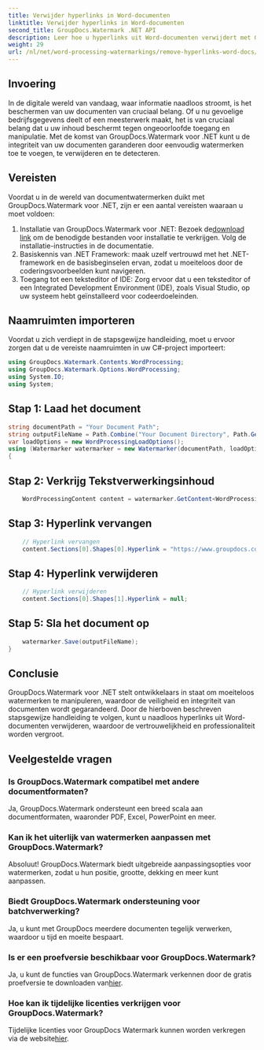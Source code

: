 ```yaml
---
title: Verwijder hyperlinks in Word-documenten
linktitle: Verwijder hyperlinks in Word-documenten
second_title: GroupDocs.Watermark .NET API
description: Leer hoe u hyperlinks uit Word-documenten verwijdert met GroupDocs.Watermark voor .NET. Verbeter moeiteloos de documentbeveiliging.
weight: 29
url: /nl/net/word-processing-watermarkings/remove-hyperlinks-word-docs/
---
```

## Invoering
In de digitale wereld van vandaag, waar informatie naadloos stroomt, is het beschermen van uw documenten van cruciaal belang. Of u nu gevoelige bedrijfsgegevens deelt of een meesterwerk maakt, het is van cruciaal belang dat u uw inhoud beschermt tegen ongeoorloofde toegang en manipulatie. Met de komst van GroupDocs.Watermark voor .NET kunt u de integriteit van uw documenten garanderen door eenvoudig watermerken toe te voegen, te verwijderen en te detecteren.
## Vereisten
Voordat u in de wereld van documentwatermerken duikt met GroupDocs.Watermark voor .NET, zijn er een aantal vereisten waaraan u moet voldoen:
1.  Installatie van GroupDocs.Watermark voor .NET: Bezoek de[download link](https://releases.groupdocs.com/Watermark/net/) om de benodigde bestanden voor installatie te verkrijgen. Volg de installatie-instructies in de documentatie.
2. Basiskennis van .NET Framework: maak uzelf vertrouwd met het .NET-framework en de basisbeginselen ervan, zodat u moeiteloos door de coderingsvoorbeelden kunt navigeren.
3. Toegang tot een teksteditor of IDE: Zorg ervoor dat u een teksteditor of een Integrated Development Environment (IDE), zoals Visual Studio, op uw systeem hebt geïnstalleerd voor codeerdoeleinden.

## Naamruimten importeren
Voordat u zich verdiept in de stapsgewijze handleiding, moet u ervoor zorgen dat u de vereiste naamruimten in uw C#-project importeert:
```csharp
using GroupDocs.Watermark.Contents.WordProcessing;
using GroupDocs.Watermark.Options.WordProcessing;
using System.IO;
using System;
```
## Stap 1: Laad het document
```csharp
string documentPath = "Your Document Path";
string outputFileName = Path.Combine("Your Document Directory", Path.GetFileName(documentPath));
var loadOptions = new WordProcessingLoadOptions();
using (Watermarker watermarker = new Watermarker(documentPath, loadOptions))
{
```
## Stap 2: Verkrijg Tekstverwerkingsinhoud
```csharp
    WordProcessingContent content = watermarker.GetContent<WordProcessingContent>();
```
## Stap 3: Hyperlink vervangen
```csharp
    // Hyperlink vervangen
    content.Sections[0].Shapes[0].Hyperlink = "https://www.groupdocs.com/”;
```
## Stap 4: Hyperlink verwijderen
```csharp
    // Hyperlink verwijderen
    content.Sections[0].Shapes[1].Hyperlink = null;
```
## Stap 5: Sla het document op
```csharp
    watermarker.Save(outputFileName);
}
```

## Conclusie
GroupDocs.Watermark voor .NET stelt ontwikkelaars in staat om moeiteloos watermerken te manipuleren, waardoor de veiligheid en integriteit van documenten wordt gegarandeerd. Door de hierboven beschreven stapsgewijze handleiding te volgen, kunt u naadloos hyperlinks uit Word-documenten verwijderen, waardoor de vertrouwelijkheid en professionaliteit worden vergroot.
## Veelgestelde vragen
### Is GroupDocs.Watermark compatibel met andere documentformaten?
Ja, GroupDocs.Watermark ondersteunt een breed scala aan documentformaten, waaronder PDF, Excel, PowerPoint en meer.
### Kan ik het uiterlijk van watermerken aanpassen met GroupDocs.Watermark?
Absoluut! GroupDocs.Watermark biedt uitgebreide aanpassingsopties voor watermerken, zodat u hun positie, grootte, dekking en meer kunt aanpassen.
### Biedt GroupDocs.Watermark ondersteuning voor batchverwerking?
Ja, u kunt met GroupDocs meerdere documenten tegelijk verwerken, waardoor u tijd en moeite bespaart.
### Is er een proefversie beschikbaar voor GroupDocs.Watermark?
 Ja, u kunt de functies van GroupDocs.Watermark verkennen door de gratis proefversie te downloaden van[hier](https://releases.groupdocs.com/).
### Hoe kan ik tijdelijke licenties verkrijgen voor GroupDocs.Watermark?
 Tijdelijke licenties voor GroupDocs Watermark kunnen worden verkregen via de website[hier](https://purchase.groupdocs.com/temporary-license/).